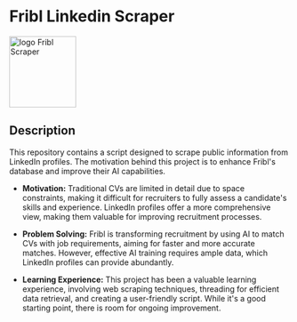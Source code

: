 # Fribl Linkedin Scraper

<img src="https://github.com/Magomin/FriblLinkedinScraper/assets/banner.png" align="center" alt="logo Fribl Scraper" width="120" height="128">


## Description

This repository contains a script designed to scrape public information from LinkedIn profiles. The motivation behind this project is to enhance Fribl's database and improve their AI capabilities.

- **Motivation:** Traditional CVs are limited in detail due to space constraints, making it difficult for recruiters to fully assess a candidate's skills and experience. LinkedIn profiles offer a more comprehensive view, making them valuable for improving recruitment processes.

- **Problem Solving:** Fribl is transforming recruitment by using AI to match CVs with job requirements, aiming for faster and more accurate matches. However, effective AI training requires ample data, which LinkedIn profiles can provide abundantly.

- **Learning Experience:** This project has been a valuable learning experience, involving web scraping techniques, threading for efficient data retrieval, and creating a user-friendly script. While it's a good starting point, there is room for ongoing improvement.



